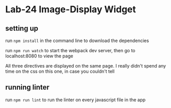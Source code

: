 # Lab-24 Image-Display Widget

## setting up

run `npm install` in the command line to download the dependencies

run `npm run watch` to start the webpack dev server, then go to localhost:8080 to view the page

All three directives are displayed on the same page. I really didn't spend any time on the css on this one, in case you couldn't tell

## running linter

run `npm run lint` to run the linter on every javascript file in the app
